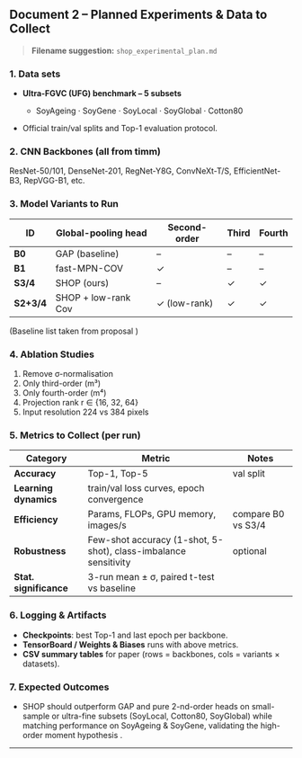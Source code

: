 ## Document 2 – Planned Experiments & Data to Collect

> **Filename suggestion:** `shop_experimental_plan.md`

### 1. Data sets

* **Ultra-FGVC (UFG) benchmark – 5 subsets**

  * SoyAgeing · SoyGene · SoyLocal · SoyGlobal · Cotton80&#x20;
* Official train/val splits and Top-1 evaluation protocol.

### 2. CNN Backbones (all from timm)

ResNet-50/101, DenseNet-201, RegNet‐Y8G, ConvNeXt-T/S, EfficientNet-B3, RepVGG-B1, etc.&#x20;

### 3. Model Variants to Run

| ID         | Global-pooling head | Second-order | Third | Fourth |
| ---------- | ------------------- | ------------ | ----- | ------ |
| **B0**     | GAP (baseline)      | –            | –     | –      |
| **B1**     | fast-MPN-COV        | ✓            | –     | –      |
| **S3/4**   | SHOP (ours)         | –            | ✓     | ✓      |
| **S2+3/4** | SHOP + low-rank Cov | ✓ (low-rank) | ✓     | ✓      |

(Baseline list taken from proposal )

### 4. Ablation Studies

1. Remove σ-normalisation
2. Only third-order (m³)
3. Only fourth-order (m⁴)
4. Projection rank r ∈ {16, 32, 64}
5. Input resolution 224 vs 384 pixels&#x20;

### 5. Metrics to Collect (per run)

| Category               | Metric                                                          | Notes              |
| ---------------------- | --------------------------------------------------------------- | ------------------ |
| **Accuracy**           | Top-1, Top-5                                                    | val split          |
| **Learning dynamics**  | train/val loss curves, epoch convergence                        |                    |
| **Efficiency**         | Params, FLOPs, GPU memory, images/s                             | compare B0 vs S3/4 |
| **Robustness**         | Few-shot accuracy (1-shot, 5-shot), class-imbalance sensitivity | optional           |
| **Stat. significance** | 3-run mean ± σ, paired t-test vs baseline                       |                    |

### 6. Logging & Artifacts

* **Checkpoints**: best Top-1 and last epoch per backbone.
* **TensorBoard / Weights & Biases** runs with above metrics.
* **CSV summary tables** for paper (rows = backbones, cols = variants × datasets).

### 7. Expected Outcomes

* SHOP should outperform GAP and pure 2-nd-order heads on small-sample or ultra-fine subsets (SoyLocal, Cotton80, SoyGlobal) while matching performance on SoyAgeing & SoyGene, validating the high-order moment hypothesis .

---
